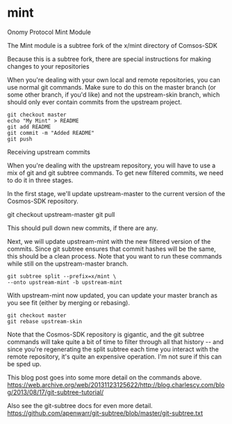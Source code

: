 # mint
Onomy Protocol Mint Module

The Mint module is a subtree fork of the x/mint directory of Comsos-SDK

Because this is a subtree fork, there are special instructions for making changes to your repositories

When you're dealing with your own local and remote repositories, you can use normal git commands. Make sure to do this on the master branch (or some other branch, if you'd like) and not the upstream-skin branch, which should only ever contain commits from the upstream project.
```
git checkout master
echo "My Mint" > README
git add README
git commit -m "Added README"
git push
```
Receiving upstream commits

When you're dealing with the upstream repository, you will have to use a mix of git and git subtree commands. To get new filtered commits, we need to do it in three stages.

In the first stage, we'll update upstream-master to the current version of the Cosmos-SDK repository.

git checkout upstream-master
git pull

This should pull down new commits, if there are any.

Next, we will update upstream-mint with the new filtered version of the commits. Since git subtree ensures that commit hashes will be the same, this should be a clean process. Note that you want to run these commands while still on the upstream-master branch.
```
git subtree split --prefix=x/mint \
--onto upstream-mint -b upstream-mint
```
With upstream-mint now updated, you can update your master branch as you see fit (either by merging or rebasing).
```
git checkout master
git rebase upstream-skin
```
Note that the Cosmos-SDK repository is gigantic, and the git subtree commands will take quite a bit of time to filter through all that history -- and since you're regenerating the split subtree each time you interact with the remote repository, it's quite an expensive operation. I'm not sure if this can be sped up.

This blog post goes into some more detail on the commands above.
https://web.archive.org/web/20131123125622/http://blog.charlescy.com/blog/2013/08/17/git-subtree-tutorial/

Also see the git-subtree docs for even more detail.
https://github.com/apenwarr/git-subtree/blob/master/git-subtree.txt
